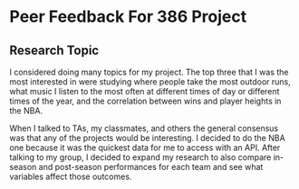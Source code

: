 # Peer Feedback For 386 Project

## Research Topic
I considered doing many topics for my project. The top three that I was the most interested in were studying where people take the most outdoor runs, what music I listen to the most often at different times of day or different times of the year, and the correlation between wins and player heights in the NBA.

When I talked to TAs, my classmates, and others the general consensus was that any of the projects would be interesting. I decided to do the NBA one because it was the quickest data for me to access with an API. After talking to my group, I decided to expand my research to also compare in-season and post-season performances for each team and see what variables affect those outcomes. 

